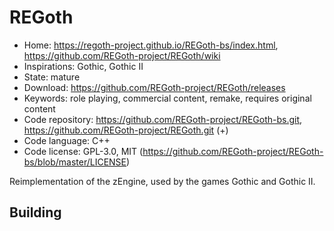 # REGoth

- Home: https://regoth-project.github.io/REGoth-bs/index.html, https://github.com/REGoth-project/REGoth/wiki
- Inspirations: Gothic, Gothic II
- State: mature
- Download: https://github.com/REGoth-project/REGoth/releases
- Keywords: role playing, commercial content, remake, requires original content
- Code repository: https://github.com/REGoth-project/REGoth-bs.git, https://github.com/REGoth-project/REGoth.git (+)
- Code language: C++
- Code license: GPL-3.0, MIT (https://github.com/REGoth-project/REGoth-bs/blob/master/LICENSE)

Reimplementation of the zEngine, used by the games Gothic and Gothic II.

## Building
